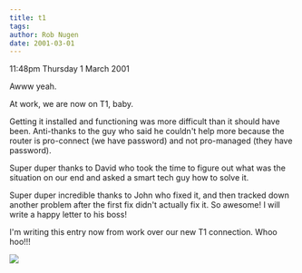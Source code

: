 ```yaml
---
title: t1
tags: 
author: Rob Nugen
date: 2001-03-01
---
```


<p class=date>11:48pm Thursday 1 March 2001</p>

<p>Awww yeah.</p>

<p>At work, we are now on T1, baby.</p>

<p>Getting it installed and functioning was more
difficult than it should have been.  Anti-thanks to
the guy who said he couldn't help more because the
router is pro-connect (we have password) and not
pro-managed (they have password).</p>

<p>Super duper thanks to David who took the time to
figure out what was the situation on our end and asked
a smart tech guy how to solve it.</p>

<p>Super duper incredible thanks to John who fixed it,
and then tracked down another problem after the first
fix didn't actually fix it.  So awesome!  I will write
a happy letter to his boss!</p>

<p>I'm writing this entry now from work over our new
T1 connection.  Whoo hoo!!!</p>

<p><img src="/images/rob/wL-ROB.gif"/></p>
